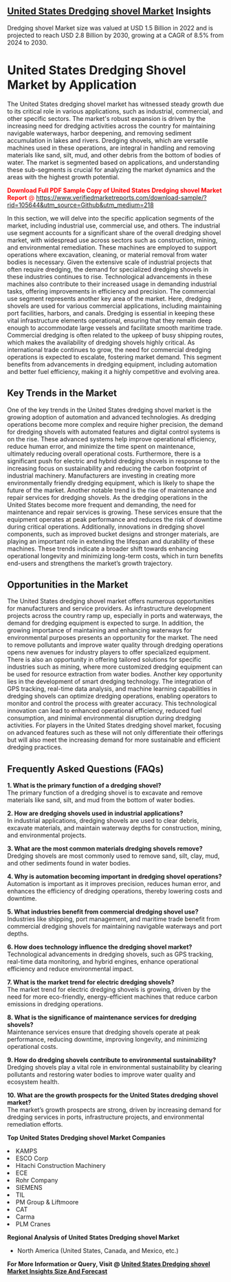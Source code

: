 <h2><a href="https://www.verifiedmarketreports.com/download-sample/?rid=105644&amp;utm_source=Github&amp;utm_medium=218" target="_blank">United States Dredging shovel Market</a> Insights</h2><p>Dredging shovel Market size was valued at USD 1.5 Billion in 2022 and is projected to reach USD 2.8 Billion by 2030, growing at a CAGR of 8.5% from 2024 to 2030.</p><p> <h1>United States Dredging Shovel Market by Application</h1> <p>The United States dredging shovel market has witnessed steady growth due to its critical role in various applications, such as industrial, commercial, and other specific sectors. The market's robust expansion is driven by the increasing need for dredging activities across the country for maintaining navigable waterways, harbor deepening, and removing sediment accumulation in lakes and rivers. Dredging shovels, which are versatile machines used in these operations, are integral in handling and removing materials like sand, silt, mud, and other debris from the bottom of bodies of water. The market is segmented based on applications, and understanding these sub-segments is crucial for analyzing the market dynamics and the areas with the highest growth potential. <p><span class=""><span style="color: #ff0000;"><strong>Download Full PDF Sample Copy of United States Dredging shovel Market Report</strong> @ </span><a href="https://www.verifiedmarketreports.com/download-sample/?rid=105644&amp;utm_source=Github&amp;utm_medium=218" target="_blank">https://www.verifiedmarketreports.com/download-sample/?rid=105644&amp;utm_source=Github&amp;utm_medium=218</a></span></p> In this section, we will delve into the specific application segments of the market, including industrial use, commercial use, and others. The industrial use segment accounts for a significant share of the overall dredging shovel market, with widespread use across sectors such as construction, mining, and environmental remediation. These machines are employed to support operations where excavation, cleaning, or material removal from water bodies is necessary. Given the extensive scale of industrial projects that often require dredging, the demand for specialized dredging shovels in these industries continues to rise. Technological advancements in these machines also contribute to their increased usage in demanding industrial tasks, offering improvements in efficiency and precision. The commercial use segment represents another key area of the market. Here, dredging shovels are used for various commercial applications, including maintaining port facilities, harbors, and canals. Dredging is essential in keeping these vital infrastructure elements operational, ensuring that they remain deep enough to accommodate large vessels and facilitate smooth maritime trade. Commercial dredging is often related to the upkeep of busy shipping routes, which makes the availability of dredging shovels highly critical. As international trade continues to grow, the need for commercial dredging operations is expected to escalate, fostering market demand. This segment benefits from advancements in dredging equipment, including automation and better fuel efficiency, making it a highly competitive and evolving area. <h2>Key Trends in the Market</h2> <p>One of the key trends in the United States dredging shovel market is the growing adoption of automation and advanced technologies. As dredging operations become more complex and require higher precision, the demand for dredging shovels with automated features and digital control systems is on the rise. These advanced systems help improve operational efficiency, reduce human error, and minimize the time spent on maintenance, ultimately reducing overall operational costs. Furthermore, there is a significant push for electric and hybrid dredging shovels in response to the increasing focus on sustainability and reducing the carbon footprint of industrial machinery. Manufacturers are investing in creating more environmentally friendly dredging equipment, which is likely to shape the future of the market. Another notable trend is the rise of maintenance and repair services for dredging shovels. As the dredging operations in the United States become more frequent and demanding, the need for maintenance and repair services is growing. These services ensure that the equipment operates at peak performance and reduces the risk of downtime during critical operations. Additionally, innovations in dredging shovel components, such as improved bucket designs and stronger materials, are playing an important role in extending the lifespan and durability of these machines. These trends indicate a broader shift towards enhancing operational longevity and minimizing long-term costs, which in turn benefits end-users and strengthens the market’s growth trajectory. <h2>Opportunities in the Market</h2> <p>The United States dredging shovel market offers numerous opportunities for manufacturers and service providers. As infrastructure development projects across the country ramp up, especially in ports and waterways, the demand for dredging equipment is expected to surge. In addition, the growing importance of maintaining and enhancing waterways for environmental purposes presents an opportunity for the market. The need to remove pollutants and improve water quality through dredging operations opens new avenues for industry players to offer specialized equipment. There is also an opportunity in offering tailored solutions for specific industries such as mining, where more customized dredging equipment can be used for resource extraction from water bodies. Another key opportunity lies in the development of smart dredging technology. The integration of GPS tracking, real-time data analysis, and machine learning capabilities in dredging shovels can optimize dredging operations, enabling operators to monitor and control the process with greater accuracy. This technological innovation can lead to enhanced operational efficiency, reduced fuel consumption, and minimal environmental disruption during dredging activities. For players in the United States dredging shovel market, focusing on advanced features such as these will not only differentiate their offerings but will also meet the increasing demand for more sustainable and efficient dredging practices. <h2>Frequently Asked Questions (FAQs)</h2> <p><strong>1. What is the primary function of a dredging shovel?</strong><br>The primary function of a dredging shovel is to excavate and remove materials like sand, silt, and mud from the bottom of water bodies.</p> <p><strong>2. How are dredging shovels used in industrial applications?</strong><br>In industrial applications, dredging shovels are used to clear debris, excavate materials, and maintain waterway depths for construction, mining, and environmental projects.</p> <p><strong>3. What are the most common materials dredging shovels remove?</strong><br>Dredging shovels are most commonly used to remove sand, silt, clay, mud, and other sediments found in water bodies.</p> <p><strong>4. Why is automation becoming important in dredging shovel operations?</strong><br>Automation is important as it improves precision, reduces human error, and enhances the efficiency of dredging operations, thereby lowering costs and downtime.</p> <p><strong>5. What industries benefit from commercial dredging shovel use?</strong><br>Industries like shipping, port management, and maritime trade benefit from commercial dredging shovels for maintaining navigable waterways and port depths.</p> <p><strong>6. How does technology influence the dredging shovel market?</strong><br>Technological advancements in dredging shovels, such as GPS tracking, real-time data monitoring, and hybrid engines, enhance operational efficiency and reduce environmental impact.</p> <p><strong>7. What is the market trend for electric dredging shovels?</strong><br>The market trend for electric dredging shovels is growing, driven by the need for more eco-friendly, energy-efficient machines that reduce carbon emissions in dredging operations.</p> <p><strong>8. What is the significance of maintenance services for dredging shovels?</strong><br>Maintenance services ensure that dredging shovels operate at peak performance, reducing downtime, improving longevity, and minimizing operational costs.</p> <p><strong>9. How do dredging shovels contribute to environmental sustainability?</strong><br>Dredging shovels play a vital role in environmental sustainability by clearing pollutants and restoring water bodies to improve water quality and ecosystem health.</p> <p><strong>10. What are the growth prospects for the United States dredging shovel market?</strong><br>The market’s growth prospects are strong, driven by increasing demand for dredging services in ports, infrastructure projects, and environmental remediation efforts.</p> </p><p><strong>Top United States Dredging shovel Market Companies</strong></p><div data-test-id=""><p><li>KAMPS</li><li> ESCO Corp</li><li> Hitachi Construction Machinery</li><li> ECE</li><li> Rohr Company</li><li> SIEMENS</li><li> TIL</li><li> PM Group & Liftmoore</li><li> CAT</li><li> Carma</li><li> PLM Cranes</li></p><div><strong>Regional Analysis of&nbsp;United States Dredging shovel Market</strong></div><ul><li dir="ltr"><p dir="ltr">North America&nbsp;(United States, Canada, and Mexico, etc.)</p></li></ul><p><strong>For More Information or Query, Visit @&nbsp;</strong><strong><a href="https://www.verifiedmarketreports.com/product/global-dredging-shovel-market-2019-by-manufacturers-regions-type-and-application-forecast-to-2024/?utm_source=Github&amp;utm_medium=218" target="_blank">United States Dredging shovel Market Insights Size And Forecast</a></strong></p></div>
